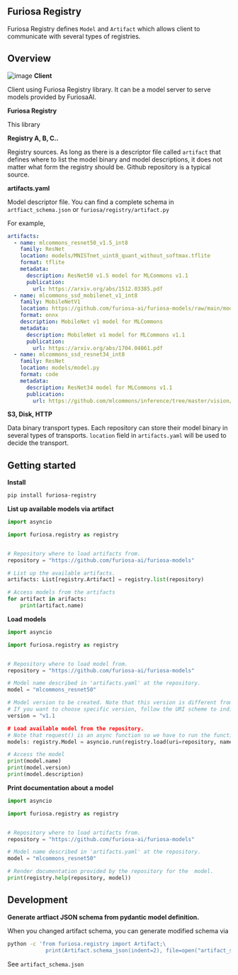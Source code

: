 Furiosa Registry
----------------

Furiosa Registry defines `Model` and `Artifact` which allows client to communicate with several types of registries.

## Overview

![image](https://user-images.githubusercontent.com/87121185/134446310-a7dbcf66-0e0b-4f1b-9255-0b2213476c34.png)
**Client**

Client using Furiosa Registry library. It can be a model server to serve models provided by FuriosaAI.

**Furiosa Registry**

This library

**Registry A, B, C..**

Registry sources. As long as there is a descriptor file called `artifact` that defines where to list the model binary and model descriptions, it does not matter what form the registry should be. Github repository is a typical source.

**artifacts.yaml**

Model descriptor file. You can find a complete schema in `artfiact_schema.json` or `furiosa/registry/artifact.py`

For example,

```yaml
artifacts:
  - name: mlcommons_resnet50_v1.5_int8
    family: ResNet
    location: models/MNISTnet_uint8_quant_without_softmax.tflite
    format: tflite
    metadata:
      description: ResNet50 v1.5 model for MLCommons v1.1
      publication:
        url: https://arxiv.org/abs/1512.03385.pdf
  - name: mlcommons_ssd_mobilenet_v1_int8
    family: MobileNetV1
    location: https://github.com/furiosa-ai/furiosa-models/raw/main/models/mlcommons/mlcommons_ssd_mobilenet_v1_int8.onnx
    format: onnx
    description: MobileNet v1 model for MLCommons
    metadata:
      description: MobileNet v1 model for MLCommons v1.1
      publication:
        url: https://arxiv.org/abs/1704.04861.pdf
  - name: mlcommons_ssd_resnet34_int8
    family: ResNet
    location: models/model.py
    format: code
    metadata:
      description: ResNet34 model for MLCommons v1.1
      publication:
        url: https://github.com/mlcommons/inference/tree/master/vision/classification_and_detection
```

**S3, Disk, HTTP**

Data binary transport types. Each repository can store their model binary in several types of transports. `location` field in `artifacts.yaml` will be used to decide the transport.


## Getting started

**Install**

```sh
pip install furiosa-registry
```

**List up available models via artifact**

```python
import asyncio

import furiosa.registry as registry


# Repository where to load artifacts from.
repository = "https://github.com/furiosa-ai/furiosa-models"

# List up the available artifacts.
artifacts: List[registry.Artifact] = registry.list(repository)

# Access models from the artifacts
for artifact in arifacts:
    print(artifact.name)
```

**Load models**

```python
import asyncio

import furiosa.registry as registry


# Repository where to load model from.
repository = "https://github.com/furiosa-ai/furiosa-models"

# Model name described in 'artifacts.yaml' at the repository.
model = "mlcommons_resnet50"

# Model version to be created. Note that this version is different from how the registry defined.
# If you want to choose specific version, follow the URI scheme to indicate the required version.
version = "v1.1

# Load available model from the repository.
# Note that request() is an async function so we have to run the function in eventloop.
models: registry.Model = asyncio.run(registry.load(uri=repository, name=model, version=version))

# Access the model
print(model.name)
print(model.version)
print(model.description)
```

**Print documentation about a model**

```python
import asyncio

import furiosa.registry as registry


# Repository where to load artifacts from.
repository = "https://github.com/furiosa-ai/furiosa-models"

# Model name described in 'artifacts.yaml' at the repository.
model = "mlcommons_resnet50"

# Render documentation provided by the repository for the  model.
print(registry.help(repository, model))
```

## Development

**Generate artfiact JSON schema from pydantic model definition.**

When you changed artifact schema, you can generate modified schema via

```sh
python -c 'from furiosa.registry import Artifact;\
            print(Artifact.schema_json(indent=2), file=open("artifact_schema.json", "w"))'
```

See `artifact_schema.json`
